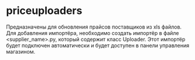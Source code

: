 # priceuploaders

Предназначены для обновления прайсов поставщиков из xls файлов.
Для добавления импортёра, необходимо создать импортёр в файле <supplier_name>.py, который содержит класс <Supplier>Uploader. 
Этот импортёр будет подключен автоматически и будет доступен в панели управления магазином.
